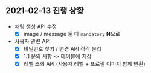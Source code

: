 ## 2021-02-13 진행 상황

- 채팅 생성 API 수정
    - [x] image / message 둘 다 `mandatory` **N**으로
- 사용자 관련 API
    - [x] 비밀번호 찾기 / 변경 API 각각 분리
    - [x] 1:1 문의 사항 -> 테이블에 저장
    - [x] 레벨 조회 API (사용자 레벨 + 프로필 이미지 함께 반환)

